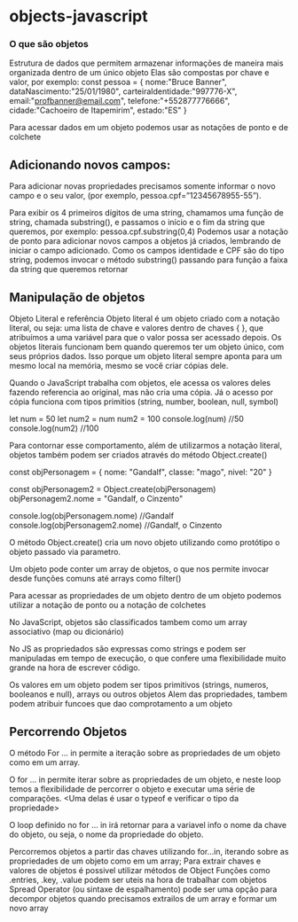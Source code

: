# objects-javascript

### O que são objetos
Estrutura de dados que permitem armazenar informações de maneira mais organizada dentro de um único objeto
Elas são compostas por chave e valor, por exemplo:
const pessoa = {
   nome:"Bruce Banner",
   dataNascimento:"25/01/1980",
   carteiraIdentidade:"997776-X",
   email:"profbanner@email.com",
   telefone:"+552877776666",
   cidade:"Cachoeiro de Itapemirim",
   estado:"ES"
}

Para acessar dados em um objeto podemos usar as notações de ponto e de colchete



## Adicionando novos campos:

Para adicionar novas propriedades precisamos somente informar o novo campo e o seu valor, (por exemplo, pessoa.cpf=”12345678955-55”).

Para exibir os 4 primeiros dígitos de uma string, chamamos uma função de string, chamada substring(), e passamos o início e o fim da string que queremos, por exemplo: pessoa.cpf.substring(0,4)
Podemos usar a notação de ponto para adicionar novos campos a objetos já criados, lembrando de iniciar o campo adicionado. Como os campos identidade e CPF são do tipo string, podemos invocar o método substring() passando para função a faixa da string que queremos retornar


## Manipulação de objetos

Objeto Literal e referência
Objeto literal é um objeto criado com a notação literal, ou seja: uma lista de chave e valores dentro de chaves { }, que atribuímos a uma variável para que o valor possa ser acessado depois. Os objetos literais funcionam bem quando queremos ter um objeto único, com seus próprios dados. Isso porque um objeto literal sempre aponta para um mesmo local na memória, mesmo se você criar cópias dele.

Quando o JavaScript trabalha com objetos, ele acessa os valores deles fazendo referencia ao original, mas não cria uma cópia. Já o acesso por cópia funciona com tipos primitios (string, number, boolean, null, symbol)

let num = 50
let num2 = num
num2 = 100
console.log(num) //50
console.log(num2) //100

Para contornar esse comportamento, além de utilizarmos a notação literal, objetos também podem ser criados através do método Object.create()

const objPersonagem = {
 nome: "Gandalf",
 classe: "mago",
 nivel: "20"
}

const objPersonagem2 = Object.create(objPersonagem)
objPersonagem2.nome = "Gandalf, o Cinzento"

console.log(objPersonagem.nome) //Gandalf
console.log(objPersonagem2.nome) //Gandalf, o Cinzento


O método Object.create() cria um novo objeto utilizando como protótipo o objeto passado via parametro.

Um objeto pode conter um array de objetos, o que nos permite invocar desde funções comuns até arrays como filter()

Para acessar as propriedades de um objeto dentro de um objeto podemos utilizar a notação de ponto ou a notação de colchetes

No JavaScript, objetos são classificados tambem como um array associativo (map ou dicionário)

No JS as propriedados são expressas como strings e podem ser manipuladas em tempo de execução, o que confere uma flexibilidade muito grande na hora de escrever código.

Os valores em um objeto podem ser tipos primitivos (strings, numeros, booleanos e null), arrays ou outros objetos
Alem das propriedades, tambem podem atribuir funcoes que dao comprotamento a um objeto


## Percorrendo Objetos

O método For … in permite a iteração sobre as propriedades de um objeto como em um array.


O for … in permite iterar sobre as propriedades de um objeto, e neste loop temos a flexibilidade de percorrer o objeto e executar uma série de comparações. <Uma delas é usar o typeof e verificar o tipo da propriedade>

O loop definido no for … in irá retornar para a variavel info o nome da chave do objeto, ou seja, o nome da propriedade do objeto.


Percorremos objetos a partir das chaves utilizando for…in, iterando sobre as propriedades de um objeto como em um array;
Para extrair chaves e valores de objetos é possivel utilizar métodos de Object
Funções como .entries, .key, .value podem ser uteis na hora de trabalhar com objetos
Spread Operator (ou sintaxe de espalhamento) pode ser uma opção para decompor objetos quando precisamos extrailos de um array e formar um novo array
